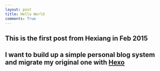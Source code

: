 ```yaml
---
layout: post
title: Hello World
comments: True
---
```


## This is the first post from Hexiang in Feb 2015

## I want to build up a simple personal blog system and migrate my original one with [Hexo](http://hexo.io)
